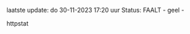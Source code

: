 laatste update: 
do 30-11-2023 17:20   uur 
Status: FAALT - geel - 
<div class="service Y">httpstat</div>